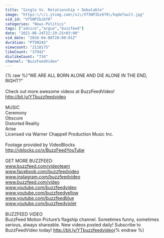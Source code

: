 ```yaml
---
title: "Single Vs. Relationship • Debatable"
image: "https:\/\/i.ytimg.com\/vi\/Vf5NPIbz6f0\/hqdefault.jpg"
vid_id: "Vf5NPIbz6f0"
categories: "News-Politics"
tags: ["advice","argue","buzzfeed"]
date: "2021-06-24T22:29:25+03:00"
vid_date: "2016-04-08T20:00:01Z"
duration: "PT5M24S"
viewcount: "2118175"
likeCount: "37942"
dislikeCount: "734"
channel: "BuzzFeedVideo"
---
```

{% raw %}“WE ARE ALL BORN ALONE AND DIE ALONE IN THE END, RIGHT?”<br /><br />Check out more awesome videos at BuzzFeedVideo!<br /><a rel="nofollow" target="blank" href="http://bit.ly/YTbuzzfeedvideo">http://bit.ly/YTbuzzfeedvideo</a><br /><br />MUSIC<br />Ceremony<br />Obscure<br />Distorted Reality<br />Arise<br />Licensed via Warner Chappell Production Music Inc. <br /><br />Footage provided by VideoBlocks<br /><a rel="nofollow" target="blank" href="http://vblocks.co/x/BuzzFeedYouTube">http://vblocks.co/x/BuzzFeedYouTube</a><br /><br />GET MORE BUZZFEED:<br />www.buzzfeed.com/videoteam<br />www.facebook.com/buzzfeedvideo<br />www.instagram.com/buzzfeedvideo<br />www.buzzfeed.com/video<br />www.youtube.com/buzzfeedvideo<br />www.youtube.com/buzzfeedyellow<br />www.youtube.com/buzzfeedblue<br />www.youtube.com/buzzfeedviolet<br /><br />BUZZFEED VIDEO<br />BuzzFeed Motion Picture’s flagship channel. Sometimes funny, sometimes serious, always shareable. New videos posted daily! Subscribe to BuzzFeedVideo today! <a rel="nofollow" target="blank" href="http://bit.ly/YTbuzzfeedvideo">http://bit.ly/YTbuzzfeedvideo</a>{% endraw %}
